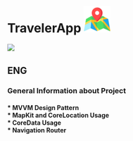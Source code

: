 # TravelerApp <img src="https://github.com/SezginCiftci/TravelerApp/blob/main/TravelerApp/map.png" width="60">

<img src="https://github.com/SezginCiftci/TravelerApp/blob/main/TravelerApp/TravelerApp.gif" width="250">


## ENG

### General Information about Project

#### * MVVM Design Pattern <br/> * MapKit and CoreLocation Usage <br/> * CoreData Usage <br/> * Navigation Router <br/> 
